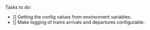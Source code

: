 Tasks to do:

- [] Getting the config values from environment variables.
- [] Make logging of trains arrivals and departures configurable.
